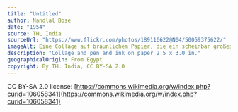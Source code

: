 ```yaml
---
title: "Untitled"
author: Nandlal Bose
date: "1954"
source: THL India
sourceUrl: "https://www.flickr.com/photos/189116622@N04/50059375622/"
imageAlt: Eine Collage auf bräunlichem Papier, die ein scheinbar großes Huhn mit zwei kleinen Küken zeigt
description: "Collage and pen and ink on paper 2.5 x 3.0 in."
geographicalOrigin: From Egypt
copyright: By THL India, CC BY-SA 2.0
---
```


CC BY-SA 2.0 license: [https://commons.wikimedia.org/w/index.php?curid=106058341](https://commons.wikimedia.org/w/index.php?curid=106058341)
